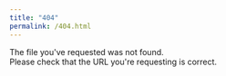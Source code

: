 ```yaml
---
title: "404"
permalink: /404.html
---
```


The file you've requested was not found.<br>
Please check that the URL you're requesting is correct.
